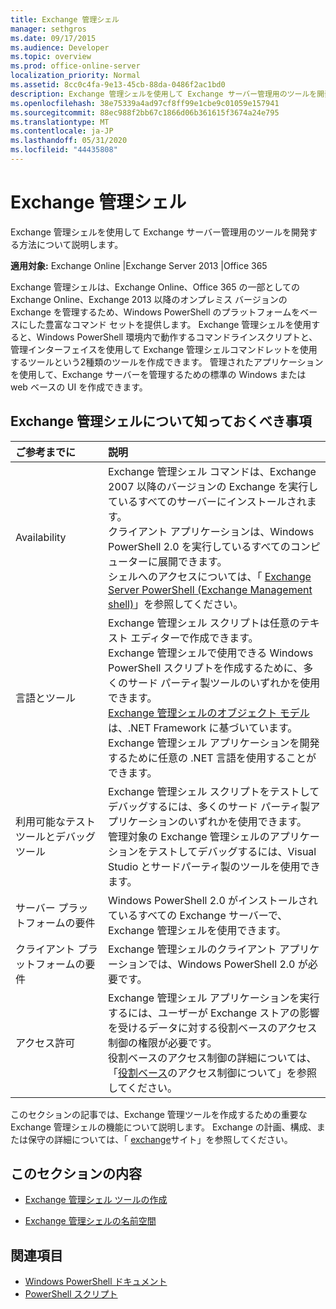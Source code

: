 ```yaml
---
title: Exchange 管理シェル
manager: sethgros
ms.date: 09/17/2015
ms.audience: Developer
ms.topic: overview
ms.prod: office-online-server
localization_priority: Normal
ms.assetid: 8cc0c4fa-9e13-45cb-88da-0486f2ac1bd0
description: Exchange 管理シェルを使用して Exchange サーバー管理用のツールを開発する方法について説明します。
ms.openlocfilehash: 38e75339a4ad97cf8ff99e1cbe9c01059e157941
ms.sourcegitcommit: 88ec988f2bb67c1866d06b361615f3674a24e795
ms.translationtype: MT
ms.contentlocale: ja-JP
ms.lasthandoff: 05/31/2020
ms.locfileid: "44435808"
---
```

# <a name="exchange-management-shell"></a>Exchange 管理シェル

Exchange 管理シェルを使用して Exchange サーバー管理用のツールを開発する方法について説明します。
  
**適用対象:** Exchange Online |Exchange Server 2013 |Office 365
  
Exchange 管理シェルは、Exchange Online、Office 365 の一部としての Exchange Online、Exchange 2013 以降のオンプレミス バージョンの Exchange を管理するため、Windows PowerShell のプラットフォームをベースにした豊富なコマンド セットを提供します。 Exchange 管理シェルを使用すると、Windows PowerShell 環境内で動作するコマンドラインスクリプトと、管理インターフェイスを使用して Exchange 管理シェルコマンドレットを使用するツールという2種類のツールを作成できます。 管理されたアプリケーションを使用して、Exchange サーバーを管理するための標準の Windows または web ベースの UI を作成できます。 
  
## <a name="what-you-need-to-know-about-the-exchange-management-shell"></a>Exchange 管理シェルについて知っておくべき事項

|ご参考までに|説明|
|:-----|:-----|
|Availability  <br/> |Exchange 管理シェル コマンドは、Exchange 2007 以降のバージョンの Exchange を実行しているすべてのサーバーにインストールされます。<br/>クライアント アプリケーションは、Windows PowerShell 2.0 を実行しているすべてのコンピューターに展開できます。<br/> シェルへのアクセスについては、「 [Exchange Server PowerShell (Exchange Management shell)](https://docs.microsoft.com/powershell/exchange/exchange-server/exchange-management-shell?view=exchange-ps)」を参照してください。  <br/> |
|言語とツール  <br/> |Exchange 管理シェル スクリプトは任意のテキスト エディターで作成できます。<br/>Exchange 管理シェルで使用できる Windows PowerShell スクリプトを作成するために、多くのサード パーティ製ツールのいずれかを使用できます。  <br/> [Exchange 管理シェルのオブジェクト モデル](exchange-management-shell-namespaces.md)は、.NET Framework に基づいています。<br/>Exchange 管理シェル アプリケーションを開発するために任意の .NET 言語を使用することができます。  <br/> |
|利用可能なテスト ツールとデバッグ ツール  <br/> |Exchange 管理シェル スクリプトをテストしてデバッグするには、多くのサード パーティ製アプリケーションのいずれかを使用できます。  <br/> 管理対象の Exchange 管理シェルのアプリケーションをテストしてデバッグするには、Visual Studio とサードパーティ製のツールを使用できます。  <br/> |
|サーバー プラットフォームの要件  <br/> |Windows PowerShell 2.0 がインストールされているすべての Exchange サーバーで、Exchange 管理シェルを使用できます。  <br/> |
|クライアント プラットフォームの要件  <br/> |Exchange 管理シェルのクライアント アプリケーションでは、Windows PowerShell 2.0 が必要です。  <br/> |
|アクセス許可  <br/> |Exchange 管理シェル アプリケーションを実行するには、ユーザーが Exchange ストアの影響を受けるデータに対する役割ベースのアクセス制御の権限が必要です。<br/>役割ベースのアクセス制御の詳細については、「[役割ベース](https://technet.microsoft.com/library/dd298183.aspx)のアクセス制御について」を参照してください。  <br/> |
   
このセクションの記事では、Exchange 管理ツールを作成するための重要な Exchange 管理シェルの機能について説明します。 Exchange の計画、構成、または保守の詳細については、「 [exchange](https://docs.microsoft.com/exchange/)サイト」を参照してください。
  
## <a name="in-this-section"></a>このセクションの内容

- [Exchange 管理シェル ツールの作成](create-exchange-management-shell-tools.md)
    
- [Exchange 管理シェルの名前空間](exchange-management-shell-namespaces.md)
    
## <a name="see-also"></a>関連項目
  
- [Windows PowerShell ドキュメント](https://docs.microsoft.com/powershell/scripting/getting-started/getting-started-with-windows-powershell?view=powershell-6)
- [PowerShell スクリプト](https://docs.microsoft.com/powershell/scripting/powershell-scripting?view=powershell-6)
    

